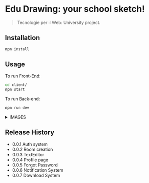 # Edu Drawing: your school sketch!

> Tecnologie per il Web: University project.

## Installation

```sh
npm install
```

## Usage

To run Front-End:

```sh
cd client/
npm start
```

To run Back-end:

```sh
npm run dev
```

<details>
 <summary>IMAGES</summary>
 
#HOMEPAGE
![Homepage (not logged)](client/src/assets/home_notlogged.png?raw=true)
[Homepage (logged)](client/src/assets/home_notlogged.png?raw=true)

#ROOMS
![Rooms](client/src/assets/rooms.png?raw=true)

#PROFILE
![Profile](client/src/assets/profile.png?raw=true)

#EDITOR
![Editor](client/src/assets/editor.png?raw=true)

#MEMBERS
![Members](client/src/assets/members.png?raw=true)

</details>

## Release History

- 0.0.1
  Auth system
- 0.0.2
  Room creation
- 0.0.3
  TextEditor
- 0.0.4
  Profile page
- 0.0.5
  Forgot Password
- 0.0.6
  Notification System
- 0.0.7
  Download System
